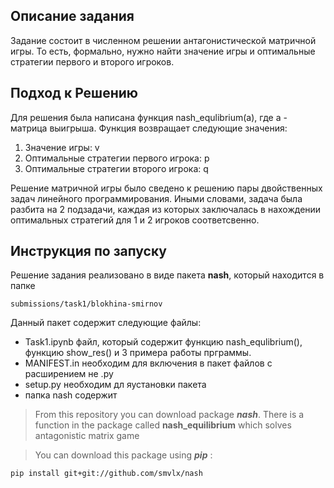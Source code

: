 ## **Описание задания**

Задание состоит в численном решении антагонистической матричной игры. То есть, формально, нужно найти значение игры и оптимальные стратегии первого и второго игроков.

## **Подход к Решению**
Для решения была написана функция nash_equlibrium(a), где а - матрица выигрыша.
Функция возвращает следующие значения: 
1. Значение игры: v 
2. Оптимальные стратегии первого игрока: p
3. Оптимальные стратегии второго игрока: q

Решение матричной игры было сведено к решению пары двойственных задач линейного программирования.
Иными словами, задача была разбита на 2 подзадачи, каждая из которых заключалась в нахождении оптимальных стратегий для 1 и 2 игроков соответсвенно.

## Инструкция по запуску
Решение задания реализовано в виде пакета **nash**, который находится в папке
```
submissions/task1/blokhina-smirnov
```

Данный пакет содержит следующие файлы: 
* Task1.ipynb файл, который содержит функцию nash_equlibrium(), функцию show_res() и 3 примера работы прграммы. 
* MANIFEST.in необходим для включения в пакет файлов с расширением не .py  
* setup.py необходим дл яустановки пакета
* папка nash содержит  


> From this repository you can download package _**nash**_.
> There is a function in the package called **nash_equilibrium** which solves antagonistic matrix game


> You can download this package using _**pip**_ :
```
pip install git+git://github.com/smvlx/nash
```
